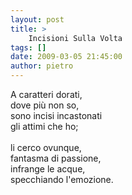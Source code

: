 ```yaml
---
layout: post
title: >
    Incisioni Sulla Volta
tags: []
date: 2009-03-05 21:45:00
author: pietro
---
```

A caratteri dorati,<br/>dove più non so,<br/>sono incisi incastonati<br/>gli attimi che ho;<br/><br/>li cerco ovunque,<br/>fantasma di passione,<br/>infrange le acque,<br/>specchiando l'emozione.

